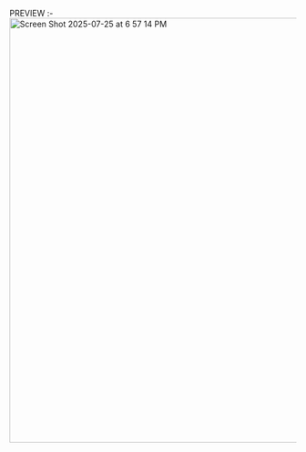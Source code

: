 PREVIEW :- 
<img width="1305" height="744" alt="Screen Shot 2025-07-25 at 6 57 14 PM" src="https://github.com/user-attachments/assets/af1b311b-d661-44a8-bb0f-3db13fcbe29e" />
